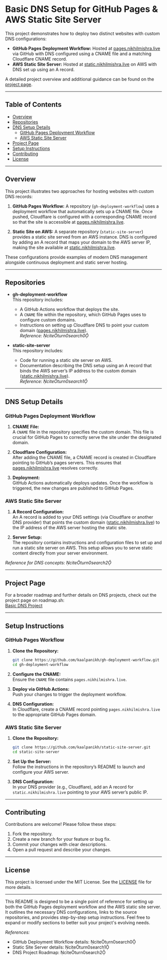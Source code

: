 # Basic DNS Setup for GitHub Pages & AWS Static Site Server

This project demonstrates how to deploy two distinct websites with custom DNS configurations:
- **GitHub Pages Deployment Workflow:** Hosted at [pages.nikhilmishra.live](https://pages.nikhilmishra.live) via GitHub with DNS configured using a CNAME file and a matching Cloudflare CNAME record.
- **AWS Static Site Server:** Hosted at [static.nikhilmishra.live](https://static.nikhilmishra.live) on AWS with DNS set up using an A record.

A detailed project overview and additional guidance can be found on the [project page](https://roadmap.sh/projects/basic-dns).

---

## Table of Contents

- [Overview](#overview)
- [Repositories](#repositories)
- [DNS Setup Details](#dns-setup-details)
  - [GitHub Pages Deployment Workflow](#github-pages-deployment-workflow)
  - [AWS Static Site Server](#aws-static-site-server)
- [Project Page](#project-page)
- [Setup Instructions](#setup-instructions)
- [Contributing](#contributing)
- [License](#license)

---

## Overview

This project illustrates two approaches for hosting websites with custom DNS records:

1. **GitHub Pages Workflow:** A repository (`gh-deployment-workflow`) uses a deployment workflow that automatically sets up a CNAME file. Once pushed, Cloudflare is configured with a corresponding CNAME record so that the site is accessible at [pages.nikhilmishra.live](https://pages.nikhilmishra.live).

2. **Static Site on AWS:** A separate repository (`static-site-server`) provides a static site served from an AWS instance. DNS is configured by adding an A record that maps your domain to the AWS server IP, making the site available at [static.nikhilmishra.live](https://static.nikhilmishra.live).

These configurations provide examples of modern DNS management alongside continuous deployment and static server hosting.

---

## Repositories

- **gh-deployment-workflow**  
  This repository includes:
  - A GitHub Actions workflow that deploys the site.
  - A `CNAME` file within the repository, which GitHub Pages uses to configure custom domains.
  - Instructions on setting up Cloudflare DNS to point your custom domain ([pages.nikhilmishra.live](https://pages.nikhilmishra.live)).  
  *Reference: citeturn0search0*

- **static-site-server**  
  This repository includes:
  - Code for running a static site server on AWS.
  - Documentation describing the DNS setup using an A record that binds the AWS server’s IP address to the custom domain ([static.nikhilmishra.live](https://static.nikhilmishra.live)).  
  *Reference: citeturn0search1*

---

## DNS Setup Details

### GitHub Pages Deployment Workflow

1. **CNAME File:**  
   A `CNAME` file in the repository specifies the custom domain. This file is crucial for GitHub Pages to correctly serve the site under the designated domain.

2. **Cloudflare Configuration:**  
   After adding the CNAME file, a CNAME record is created in Cloudflare pointing to GitHub’s pages servers. This ensures that [pages.nikhilmishra.live](https://pages.nikhilmishra.live) resolves correctly.

3. **Deployment:**  
   GitHub Actions automatically deploys updates. Once the workflow is triggered, the new changes are published to GitHub Pages.

### AWS Static Site Server

1. **A Record Configuration:**  
   An A record is added to your DNS settings (via Cloudflare or another DNS provider) that points the custom domain ([static.nikhilmishra.live](https://static.nikhilmishra.live)) to the IP address of the AWS server hosting the static site.

2. **Server Setup:**  
   The repository contains instructions and configuration files to set up and run a static site server on AWS. This setup allows you to serve static content directly from your server environment.

*Reference for DNS concepts: citeturn0search2*

---

## Project Page

For a broader roadmap and further details on DNS projects, check out the project page on roadmap.sh:  
[Basic DNS Project](https://roadmap.sh/projects/basic-dns)

---

## Setup Instructions

### GitHub Pages Workflow

1. **Clone the Repository:**  
   ```bash
   git clone https://github.com/kaalpanikh/gh-deployment-workflow.git
   cd gh-deployment-workflow
   ```

2. **Configure the CNAME:**  
   Ensure the `CNAME` file contains `pages.nikhilmishra.live`.

3. **Deploy via GitHub Actions:**  
   Push your changes to trigger the deployment workflow.

4. **DNS Configuration:**  
   In Cloudflare, create a CNAME record pointing `pages.nikhilmishra.live` to the appropriate GitHub Pages domain.

### AWS Static Site Server

1. **Clone the Repository:**  
   ```bash
   git clone https://github.com/kaalpanikh/static-site-server.git
   cd static-site-server
   ```

2. **Set Up the Server:**  
   Follow the instructions in the repository’s README to launch and configure your AWS server.

3. **DNS Configuration:**  
   In your DNS provider (e.g., Cloudflare), add an A record for `static.nikhilmishra.live` pointing to your AWS server’s public IP.

---

## Contributing

Contributions are welcome! Please follow these steps:

1. Fork the repository.
2. Create a new branch for your feature or bug fix.
3. Commit your changes with clear descriptions.
4. Open a pull request and describe your changes.

---

## License

This project is licensed under the MIT License. See the [LICENSE](LICENSE) file for more details.

---

This README is designed to be a single point of reference for setting up both the GitHub Pages deployment workflow and the AWS static site server. It outlines the necessary DNS configurations, links to the source repositories, and provides step-by-step setup instructions. Feel free to expand or modify sections to better suit your project's evolving needs.

*References:*
- GitHub Deployment Workflow details: citeturn0search0
- Static Site Server details: citeturn0search1
- DNS Project Roadmap: citeturn0search2
